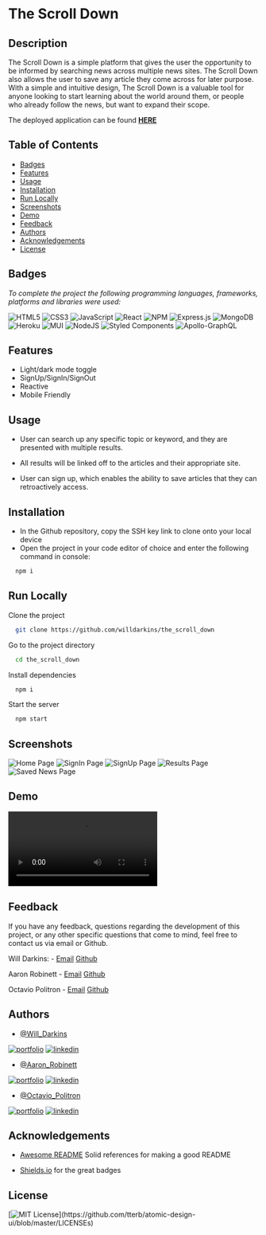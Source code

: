 # The Scroll Down



## Description 

The Scroll Down is a simple platform that gives the user the opportunity to be informed by searching news across multiple news sites. The Scroll Down also allows the user to save any article they come across for later purpose. With a simple and intuitive design, The Scroll Down is a valuable tool for anyone looking to start learning about the world around them, or people who already follow the news, but want to expand their scope.  

The deployed application can be found **[HERE](https://the-scroll-down.herokuapp.com/)**


## Table of Contents

* [Badges](#badges)
* [Features](#features)
* [Usage](#usage)
* [Installation](#installation)
* [Run Locally](#runlocally)
* [Screenshots](#screenshots)
* [Demo](#demo)
* [Feedback](#feedback)
* [Authors](#authors)
* [Acknowledgements](#acknowledgements)
* [License](#license)
## Badges
 
*To complete the project the following programming languages, frameworks, platforms and libraries were used:*

![HTML5](https://img.shields.io/badge/html5-%23E34F26.svg?style=for-the-badge&logo=html5&logoColor=white)
![CSS3](https://img.shields.io/badge/css3-%231572B6.svg?style=for-the-badge&logo=css3&logoColor=white)
![JavaScript](https://img.shields.io/badge/javascript-%23323330.svg?style=for-the-badge&logo=javascript&logoColor=%23F7DF1E)
![React](https://img.shields.io/badge/react-%2320232a.svg?style=for-the-badge&logo=react&logoColor=%2361DAFB)
![NPM](https://img.shields.io/badge/NPM-%23000000.svg?style=for-the-badge&logo=npm&logoColor=white)
![Express.js](https://img.shields.io/badge/express.js-%23404d59.svg?style=for-the-badge&logo=express&logoColor=%2361DAFB)
![MongoDB](https://img.shields.io/badge/MongoDB-%234ea94b.svg?style=for-the-badge&logo=mongodb&logoColor=white)
![Heroku](https://img.shields.io/badge/heroku-%23430098.svg?style=for-the-badge&logo=heroku&logoColor=white)
![MUI](https://img.shields.io/badge/MUI-%230081CB.svg?style=for-the-badge&logo=material-ui&logoColor=white)
![NodeJS](https://img.shields.io/badge/node.js-6DA55F?style=for-the-badge&logo=node.js&logoColor=white)
![Styled Components](https://img.shields.io/badge/styled--components-DB7093?style=for-the-badge&logo=styled-components&logoColor=white)
![Apollo-GraphQL](https://img.shields.io/badge/-ApolloGraphQL-311C87?style=for-the-badge&logo=apollo-graphql)

## Features

- Light/dark mode toggle
- SignUp/SignIn/SignOut
- Reactive
- Mobile Friendly


## Usage

- User can search up any specific topic or keyword, and they are presented with multiple results.

- All results will be linked off to the articles and their appropriate site.

- User can sign up, which enables the ability to save articles that they can retroactively access.


## Installation



- In the Github repository, copy the SSH key link to clone onto your local device
- Open the project in your code editor of choice and enter the following command in console:
```bash
  npm i
```
    
## Run Locally

Clone the project

```bash
  git clone https://github.com/willdarkins/the_scroll_down
```

Go to the project directory

```bash
  cd the_scroll_down
```

Install dependencies

```bash
  npm i
```

Start the server

```bash
  npm start
```


## Screenshots

![Home Page](media/Home_Page.PNG)
![SignIn Page](media/SignIn.PNG)
![SignUp Page](media/SignUp.PNG)
![Results Page](media/Results.PNG)
![Saved News Page](media/Saved_News.PNG)


## Demo

![Video demo of how the scroll down works](media/The-scroll-vid.mp4)




## Feedback

If you have any feedback, questions regarding the development of this project, or any other specific questions that come to mind, feel free to contact us via email or Github.

Will Darkins: - [Email](mailto:willdarkins@gmail.com) [Github](https://github.com/willdarkins)

Aaron Robinett - [Email](mailto:aaronrobinett@gmail.com) [Github](https://github.com/aaronRobinett)

Octavio Politron - [Email](mailto:octavio.poiltron@gmail.com) [Github](https://github.com/Octavio258)




## Authors

- [@Will_Darkins](https://github.com/willdarkins)

[![portfolio](https://img.shields.io/badge/my_portfolio-000?style=for-the-badge&logo=ko-fi&logoColor=white)](https://.com/)
[![linkedin](https://img.shields.io/badge/linkedin-0A66C2?style=for-the-badge&logo=linkedin&logoColor=white)](https://.com/)


- [@Aaron_Robinett](https://github.com/aaronRobinett)

[![portfolio](https://img.shields.io/badge/my_portfolio-000?style=for-the-badge&logo=ko-fi&logoColor=white)](https://.com/)
[![linkedin](https://img.shields.io/badge/linkedin-0A66C2?style=for-the-badge&logo=linkedin&logoColor=white)](https://.com/)

- [@Octavio_Politron](https://github.com/Octavio258)

[![portfolio](https://img.shields.io/badge/my_portfolio-000?style=for-the-badge&logo=ko-fi&logoColor=white)](https://.com/)
[![linkedin](https://img.shields.io/badge/linkedin-0A66C2?style=for-the-badge&logo=linkedin&logoColor=white)](https://.com/)

## Acknowledgements

 - [Awesome README](https://github.com/matiassingers/awesome-readme) Solid references for making a good README

 - [Shields.io](shields.io) for the great badges
 
## License

[![MIT License](https://img.shields.io/apm/l/atomic-design-ui.svg?)](https://github.com/tterb/atomic-design-ui/blob/master/LICENSEs)
